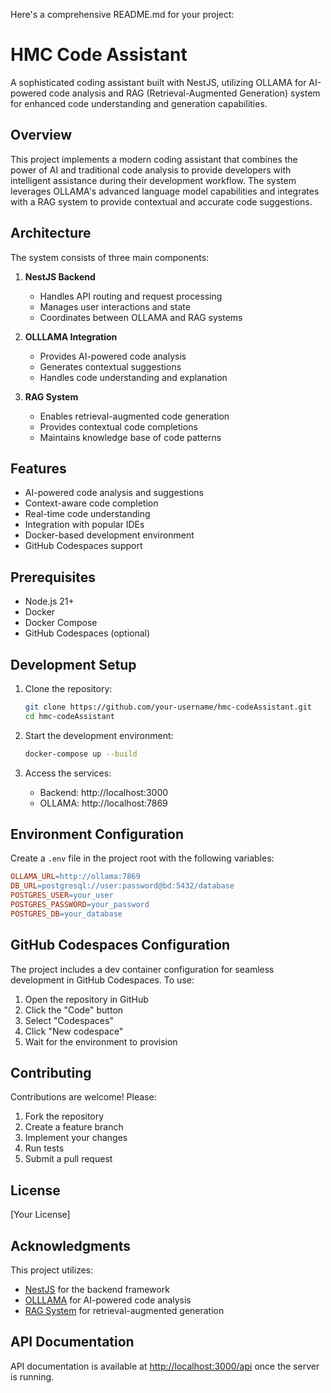 Here's a comprehensive README.md for your project:

# HMC Code Assistant

A sophisticated coding assistant built with NestJS, utilizing OLLAMA for AI-powered code analysis and RAG (Retrieval-Augmented Generation) system for enhanced code understanding and generation capabilities.

## Overview

This project implements a modern coding assistant that combines the power of AI and traditional code analysis to provide developers with intelligent assistance during their development workflow. The system leverages OLLAMA's advanced language model capabilities and integrates with a RAG system to provide contextual and accurate code suggestions.

## Architecture

The system consists of three main components:

1. **NestJS Backend**
   - Handles API routing and request processing
   - Manages user interactions and state
   - Coordinates between OLLAMA and RAG systems

2. **OLLLAMA Integration**
   - Provides AI-powered code analysis
   - Generates contextual suggestions
   - Handles code understanding and explanation

3. **RAG System**
   - Enables retrieval-augmented code generation
   - Provides contextual code completions
   - Maintains knowledge base of code patterns

## Features

- AI-powered code analysis and suggestions
- Context-aware code completion
- Real-time code understanding
- Integration with popular IDEs
- Docker-based development environment
- GitHub Codespaces support

## Prerequisites

- Node.js 21+
- Docker
- Docker Compose
- GitHub Codespaces (optional)

## Development Setup

1. Clone the repository:
   ```bash
   git clone https://github.com/your-username/hmc-codeAssistant.git
   cd hmc-codeAssistant
   ```

2. Start the development environment:
   ```bash
   docker-compose up --build
   ```

3. Access the services:
    - Backend: http://localhost:3000
    - OLLAMA: http://localhost:7869

## Environment Configuration

Create a `.env` file in the project root with the following variables:

```makefile
OLLAMA_URL=http://ollama:7869
DB_URL=postgresql://user:password@bd:5432/database
POSTGRES_USER=your_user
POSTGRES_PASSWORD=your_password
POSTGRES_DB=your_database
```

## GitHub Codespaces Configuration

The project includes a dev container configuration for seamless development in GitHub Codespaces. To use:

1. Open the repository in GitHub
2. Click the "Code" button
3. Select "Codespaces"
4. Click "New codespace"
5. Wait for the environment to provision

## Contributing

Contributions are welcome! Please:

1. Fork the repository
2. Create a feature branch
3. Implement your changes
4. Run tests
5. Submit a pull request

## License

[Your License]

## Acknowledgments

This project utilizes:
- [NestJS](https://nestjs.com/) for the backend framework
- [OLLLAMA](https://github.com/ollama-dev/ollama) for AI-powered code analysis
- [RAG System](https://www.rag-system.com/) for retrieval-augmented generation

## API Documentation

API documentation is available at [http://localhost:3000/api](http://localhost:3000/api) once the server is running.
```

